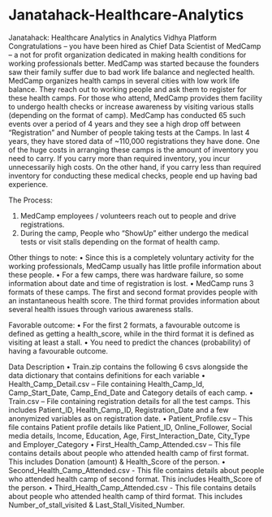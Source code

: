 # Janatahack-Healthcare-Analytics
Janatahack: Healthcare Analytics in Analytics Vidhya Platform
Congratulations – you have been hired as Chief Data Scientist of MedCamp – a not for profit organization dedicated in making health conditions for working professionals better. MedCamp was started because the founders saw their family suffer due to bad work life balance and neglected health.
MedCamp organizes health camps in several cities with low work life balance. They reach out to working people and ask them to register for these health camps. For those who attend, MedCamp provides them facility to undergo health checks or increase awareness by visiting various stalls (depending on the format of camp). 
MedCamp has conducted 65 such events over a period of 4 years and they see a high drop off between “Registration” and Number of people taking tests at the Camps. In last 4 years, they have stored data of ~110,000 registrations they have done.
One of the huge costs in arranging these camps is the amount of inventory you need to carry. If you carry more than required inventory, you incur unnecessarily high costs. On the other hand, if you carry less than required inventory for conducting these medical checks, people end up having bad experience.

The Process:
1.	MedCamp employees / volunteers reach out to people and drive registrations.
2.	During the camp, People who “ShowUp” either undergo the medical tests or visit stalls depending on the format of health camp.
 
Other things to note:
•	Since this is a completely voluntary activity for the working professionals, MedCamp usually has little profile information about these people.
•	For a few camps, there was hardware failure, so some information about date and time of registration is lost.
• MedCamp runs 3 formats of these camps. The first and second format provides people with an instantaneous health score. The third format provides information about several health issues through various awareness stalls.

Favorable outcome:
•	For the first 2 formats, a favourable outcome is defined as getting a health_score, while in the third format it is defined as visiting at least a stall.
•	You need to predict the chances (probability) of having a favourable outcome.
 

Data Description
•	Train.zip contains the following 6 csvs alongside the data dictionary that contains definitions for each variable
•	Health_Camp_Detail.csv – File containing Health_Camp_Id, Camp_Start_Date, Camp_End_Date and Category details of each camp.
•	Train.csv – File containing registration details for all the test camps. This includes Patient_ID, Health_Camp_ID, Registration_Date and a few anonymized variables as on registration date.
•	Patient_Profile.csv – This file contains Patient profile details like Patient_ID, Online_Follower, Social media details, Income, Education, Age, First_Interaction_Date, City_Type and Employer_Category
•	First_Health_Camp_Attended.csv – This file contains details about people who attended health camp of first format. This includes Donation (amount) & Health_Score of the person.
•	Second_Health_Camp_Attended.csv - This file contains details about people who attended health camp of second format. This includes Health_Score of the person.
•	Third_Health_Camp_Attended.csv - This file contains details about people who attended health camp of third format. This includes Number_of_stall_visited & Last_Stall_Visited_Number.
